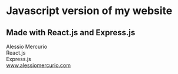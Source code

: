 
# Javascript version of my website  
Made with **React.js** and **Express.js**
---
Alessio Mercurio  
React.js  
Express.js  
www.alessiomercurio.com
